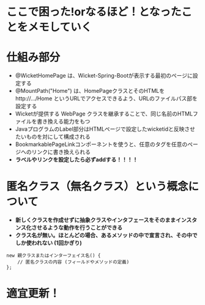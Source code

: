 # ここで困った!orなるほど！となったことをメモしていく

# 仕組み部分

- @WicketHomePage は、Wicket-Spring-Bootが表示する最初のページに設定する  
- @MountPath("Home") は、HomePageクラスとそのHTMLを http://.../Home というURLでアクセスできるよう、URLのファイルパス部を設定する  
- Wicketが提供する WebPage クラスを継承することで、同じ名前のHTMLファイルを書き換える能力をもつ  
- JavaプログラムのLabel部分はHTMLページで設定したwicketidと反映させたいものを対にして構成される  
- BookmarkablePageLinkコンポーネントを使うと、任意のタグを任意のページへのリンクに書き換えられる  
- ____ラベルやリンクを設定したら必ずaddする！！！！____

# 匿名クラス（無名クラス）という概念について
- __新しくクラスを作成せずに抽象クラスやインタフェースをそのままインスタンス化させるような動作を行うことができる__  
- __クラス名が無い。ほとんどの場合、あるメソッドの中で宣言され、その中でしか使われない (1回かぎり)__
~~~
new 親クラスまたはインターフェイス名() {
    // 匿名クラスの内容 (フィールドやメソッドの定義)
};
~~~

# 適宜更新！